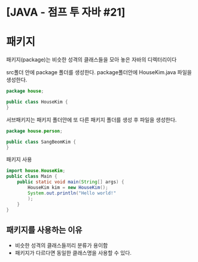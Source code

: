 # [JAVA - 점프 투 자바 #21] 

# 패키지
패키지(package)는 비슷한 성격의 클래스들을 모아 놓은 자바의 디렉터리이다

src폴더 안에 package 폴더를 생성한다.
package폴더안에 HouseKim.java 파일을 생성한다.
```java
package house;

public class HouseKim {
}

```
서브패키지는 패키지 폴더안에 또 다른 패키지 폴더를 생성 후 파일을 생성한다.
```java
package house.person;

public class SangBeomKim {
}

```
패키지 사용
```java
import house.HouseKim;
public class Main {
    public static void main(String[] args) {
        HouseKim kim = new HouseKim();
        System.out.println("Hello world!"
        );
    }
}
```

## 패키지를 사용하는 이유
- 비슷한 성격의 클래스들끼리 분류가 용이함
- 패키지가 다르다면 동일한 클래스명을 사용할 수 있다.